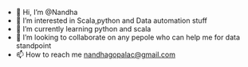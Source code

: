 - 👋 Hi, I’m @Nandha
- 👀 I’m interested in Scala,python and Data automation stuff
- 🌱 I’m currently learning python and scala
- 💞️ I’m looking to collaborate on any pepole who can help me for data standpoint
- 📫 How to reach me nandhagopalac@gmail.com

<!---
Nandhagopalac/Nandhagopalac is a ✨ special ✨ repository because its `README.md` (this file) appears on your GitHub profile.
You can click the Preview link to take a look at your changes.
--->
